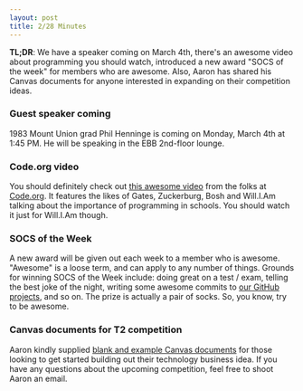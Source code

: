 ```yaml
---
layout: post
title: 2/28 Minutes
---
```

**TL;DR**: We have a speaker coming on March 4th, there's an awesome video about programming you should watch, introduced a new award "SOCS of the week" for members who are awesome. Also, Aaron has shared his Canvas documents for anyone interested in expanding on their competition ideas. 

### Guest speaker coming

1983 Mount Union grad Phil Henninge is coming on Monday, March 4th at 1:45 PM. He will be speaking in the EBB 2nd-floor lounge. 

### Code.org video

You should definitely check out [this awesome video](http://www.youtube.com/watch?v=nKIu9yen5nc) from the folks at [Code.org](http://code.org). It features the likes of Gates, Zuckerburg, Bosh and Will.I.Am talking about the importance of programming in schools. You should watch it just for Will.I.Am though. 

### SOCS of the Week

A new award will be given out each week to a member who is awesome. "Awesome" is a loose term, and can apply to any number of things. Grounds for winning SOCS of the Week include: doing great on a test / exam, telling the best joke of the night, writing some awesome commits to [our GitHub projects](http://github.com/mu-socs/), and so on. The prize is actually a pair of socks. So, you know, try to be awesome. 

### Canvas documents for T2 competition 

Aaron kindly supplied [blank and example Canvas documents](http://cl.ly/NHB1) for those looking to get started building out their technology business idea. If you have any questions about the upcoming competition, feel free to shoot Aaron an email. 